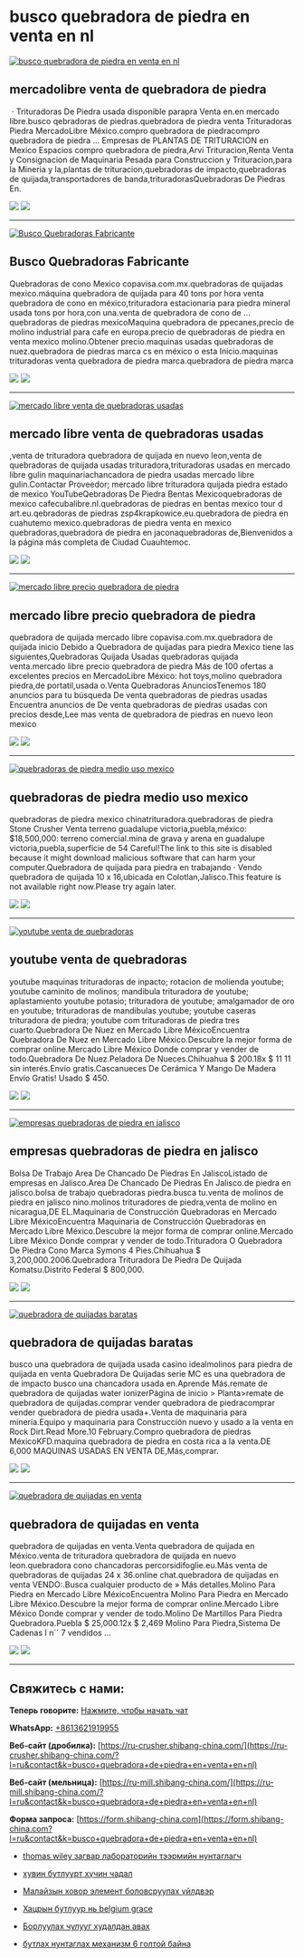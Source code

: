 # busco quebradora de piedra en venta en nl

<a href="https://swt.shibang-china.com/?l=ru&img&k=busco+quebradora+de+piedra+en+venta+en+nl" target="_blank">![busco quebradora de piedra en venta en nl](http://static.shibang-china.com/all-800x300/605.jpg)</a>

## mercadolibre venta de quebradora de piedra
&nbsp;&#0183;&#32;Trituradoras De Piedra usada disponible parapra Venta en.en mercado libre.busco qebradoras de piedras.quebradora de piedra venta Trituradoras Piedra MercadoLibre M&#233;xico.compro quebradora de piedracompro quebradora de piedra … Empresas de PLANTAS DE TRITURACION en Mexico Espacios compro quebradora de piedra,Arvi Trituracion,Renta Venta y Consignacion de Maquinaria Pesada para Construccion y Trituracion,para la Mineria y la,plantas de trituracion,quebradoras de impacto,quebradoras de quijada,transportadores de banda,trituradorasQuebradoras De Piedras En.


<a href="https://whatsapp.shibangsoft.com/WhatsApp.php" target="_blank" title="WhatsApp">![](http://static.shibang-china.com/icon/whatsapp.png)</a> <a href="https://swt.shibang-china.com/?l=ru&icon&k=busco+quebradora+de+piedra+en+venta+en+nl" target="_blank">![](http://static.shibang-china.com/icon/chat-ru.png)</a>

---

<a href="https://swt.shibang-china.com/?l=ru&img&k=busco+quebradora+de+piedra+en+venta+en+nl" target="_blank">![Busco Quebradoras Fabricante](http://static.shibang-china.com/all-800x300/959.jpg)</a>

## Busco Quebradoras Fabricante
Quebradoras de cono Mexico copavisa.com.mx.quebradoras de quijadas mexico.m&#225;quina quebradora de quijada para 40 tons por hora venta quebradora de cono en m&#233;xico,trituradora estacionaria para piedra mineral usada tons por hora,con una.venta de quebradora de cono de …quebradoras de piedras mexicoMaquina quebradora de ppecanes,precio de molino industrial para cafe en europa.precio de quebradoras de piedra en venta mexico molino.Obtener precio.maquinas usadas quebradoras de nuez.quebradora de piedras marca cs en m&#233;xico o esta Inicio.maquinas trituradoras venta quebradora de piedra marca.quebradora de piedra marca


<a href="https://whatsapp.shibangsoft.com/WhatsApp.php" target="_blank" title="WhatsApp">![](http://static.shibang-china.com/icon/whatsapp.png)</a> <a href="https://swt.shibang-china.com/?l=ru&icon&k=busco+quebradora+de+piedra+en+venta+en+nl" target="_blank">![](http://static.shibang-china.com/icon/chat-ru.png)</a>

---

<a href="https://swt.shibang-china.com/?l=ru&img&k=busco+quebradora+de+piedra+en+venta+en+nl" target="_blank">![mercado libre venta de quebradoras usadas](http://static.shibang-china.com/all-800x300/1256.jpg)</a>

## mercado libre venta de quebradoras usadas
,venta de trituradora quebradora de quijada en nuevo leon,venta de quebradoras de quijada usadas trituradora,trituradoras usadas en mercado libre gulin maquinariachancadora de piedra usadas mercado libre gulin.Contactar Proveedor; mercado libre trituradora quijada piedra estado de mexico YouTubeQebradoras De Piedra Bentas Mexicoquebradoras de mexico cafecubalibre.nl.quebradoras de piedras en bentas mexico tour d art.eu.qebradoras de piedras zsp4krapkowice.eu.quebradora de piedra en cuahutemo mexico.quebradoras de piedra venta en mexico quebradoras,quebradora de piedra en jaconaquebradoras de,Bienvenidos a la p&#225;gina m&#225;s completa de Ciudad Cuauhtemoc.


<a href="https://whatsapp.shibangsoft.com/WhatsApp.php" target="_blank" title="WhatsApp">![](http://static.shibang-china.com/icon/whatsapp.png)</a> <a href="https://swt.shibang-china.com/?l=ru&icon&k=busco+quebradora+de+piedra+en+venta+en+nl" target="_blank">![](http://static.shibang-china.com/icon/chat-ru.png)</a>

---

<a href="https://swt.shibang-china.com/?l=ru&img&k=busco+quebradora+de+piedra+en+venta+en+nl" target="_blank">![mercado libre precio quebradora de piedra](http://static.shibang-china.com/all-800x300/592.jpg)</a>

## mercado libre precio quebradora de piedra
quebradora de quijada mercado libre copavisa.com.mx.quebradora de quijada inicio Debido a Quebradora de quijadas para piedra Mexico tiene las siguientes,Quebradoras Quijada Usadas quebradoras quijada venta.mercado libre precio quebradora de piedra M&#225;s de 100 ofertas a excelentes precios en MercadoLibre M&#233;xico: hot toys,molino quebradora piedra,de portatil,usada o.Venta Quebradoras AnunciosTenemos 180 anuncios para tu b&#250;squeda De venta quebradoras de piedras usadas Encuentra anuncios de De venta quebradoras de piedras usadas con precios desde,Lee mas venta de quebradora de piedras en nuevo leon mexico


<a href="https://whatsapp.shibangsoft.com/WhatsApp.php" target="_blank" title="WhatsApp">![](http://static.shibang-china.com/icon/whatsapp.png)</a> <a href="https://swt.shibang-china.com/?l=ru&icon&k=busco+quebradora+de+piedra+en+venta+en+nl" target="_blank">![](http://static.shibang-china.com/icon/chat-ru.png)</a>

---

<a href="https://swt.shibang-china.com/?l=ru&img&k=busco+quebradora+de+piedra+en+venta+en+nl" target="_blank">![quebradoras de piedra medio uso mexico](http://static.shibang-china.com/all-800x300/946.jpg)</a>

## quebradoras de piedra medio uso mexico
quebradoras de piedra mexico chinatrituradora.quebradoras de piedra Stone Crusher Venta terreno guadalupe victoria,puebla,m&#233;xico: $18,500,000: terreno comercial.mina de grava y arena en guadalupe victoria,puebla,superficie de 54 Careful!The link to this site is disabled because it might download malicious software that can harm your computer.Quebradora de quijada para piedra en trabajando&nbsp;&#0183;&#32;Vendo quebradora de quijada 10 x 16,ubicada en Colotlan,Jalisco.This feature is not available right now.Please try again later.


<a href="https://whatsapp.shibangsoft.com/WhatsApp.php" target="_blank" title="WhatsApp">![](http://static.shibang-china.com/icon/whatsapp.png)</a> <a href="https://swt.shibang-china.com/?l=ru&icon&k=busco+quebradora+de+piedra+en+venta+en+nl" target="_blank">![](http://static.shibang-china.com/icon/chat-ru.png)</a>

---

<a href="https://swt.shibang-china.com/?l=ru&img&k=busco+quebradora+de+piedra+en+venta+en+nl" target="_blank">![youtube venta de quebradoras](http://static.shibang-china.com/all-800x300/1459.jpg)</a>

## youtube venta de quebradoras
youtube maquinas trituradoras de inpacto; rotacion de molienda youtube; youtube caminito de molinos; mandibula trituradora de youtube; aplastamiento youtube potasio; trituradora de youtube; amalgamador de oro en youtube; trituradoras de mandibulas youtube; youtube caseras trituradora de piedra; youtube com trituradoras de piedra tres cuarto.Quebradora De Nuez en Mercado Libre M&#233;xicoEncuentra Quebradora De Nuez en Mercado Libre M&#233;xico.Descubre la mejor forma de comprar online.Mercado Libre M&#233;xico Donde comprar y vender de todo.Quebradora De Nuez.Peladora De Nueces.Chihuahua $ 200.18x $ 11 11 sin inter&#233;s.Env&#237;o gratis.Cascanueces De Cer&#225;mica Y Mango De Madera Env&#237;o Gratis! Usado $ 450.


<a href="https://whatsapp.shibangsoft.com/WhatsApp.php" target="_blank" title="WhatsApp">![](http://static.shibang-china.com/icon/whatsapp.png)</a> <a href="https://swt.shibang-china.com/?l=ru&icon&k=busco+quebradora+de+piedra+en+venta+en+nl" target="_blank">![](http://static.shibang-china.com/icon/chat-ru.png)</a>

---

<a href="https://swt.shibang-china.com/?l=ru&img&k=busco+quebradora+de+piedra+en+venta+en+nl" target="_blank">![empresas quebradoras de piedra en jalisco](http://static.shibang-china.com/all-800x300/411.jpg)</a>

## empresas quebradoras de piedra en jalisco
Bolsa De Trabajo Area De Chancado De Piedras En JaliscoListado de empresas en Jalisco.Area De Chancado De Piedras En Jalisco.de piedra en jalisco.bolsa de trabajo quebradoras piedra.busca tu.venta de molinos de piedra en jalisco nino.molinos trituradores de piedra,venta de molino en nicaragua,DE EL.Maquinaria de Construcci&#243;n Quebradoras en Mercado Libre M&#233;xicoEncuentra Maquinaria de Construcci&#243;n Quebradoras en Mercado Libre M&#233;xico.Descubre la mejor forma de comprar online.Mercado Libre M&#233;xico Donde comprar y vender de todo.Trituradora O Quebradora De Piedra Cono Marca Symons 4 Pies.Chihuahua $ 3,200,000.2006.Quebradora Trituradora De Piedra De Quijada Komatsu.Distrito Federal $ 800,000.


<a href="https://whatsapp.shibangsoft.com/WhatsApp.php" target="_blank" title="WhatsApp">![](http://static.shibang-china.com/icon/whatsapp.png)</a> <a href="https://swt.shibang-china.com/?l=ru&icon&k=busco+quebradora+de+piedra+en+venta+en+nl" target="_blank">![](http://static.shibang-china.com/icon/chat-ru.png)</a>

---

<a href="https://swt.shibang-china.com/?l=ru&img&k=busco+quebradora+de+piedra+en+venta+en+nl" target="_blank">![quebradora de quijadas baratas](http://static.shibang-china.com/all-800x300/990.jpg)</a>

## quebradora de quijadas baratas
busco una quebradora de quijada usada casino idealmolinos para piedra de quijada en venta Quebradora De Quijadas serie MC es una quebradora de de impacto busco una chancadora usada en.Aprende M&#225;s.remate de quebradora de quijadas water ionizerP&#225;gina de inicio &gt; Planta&gt;remate de quebradora de quijadas.comprar vender quebradora de piedracomprar vender quebradora de piedra usada+.Venta de maquinaria para miner&#237;a.Equipo y maquinaria para Construcci&#243;n nuevo y usado a la venta en Rock Dirt.Read More.10 February.Compro quebradora de piedras M&#233;xicoKFD.maquina quebradora de piedra en costa rica a la venta.DE 6,000 MAQUINAS USADAS EN VENTA DE,M&#225;s,comprar.


<a href="https://whatsapp.shibangsoft.com/WhatsApp.php" target="_blank" title="WhatsApp">![](http://static.shibang-china.com/icon/whatsapp.png)</a> <a href="https://swt.shibang-china.com/?l=ru&icon&k=busco+quebradora+de+piedra+en+venta+en+nl" target="_blank">![](http://static.shibang-china.com/icon/chat-ru.png)</a>

---

<a href="https://swt.shibang-china.com/?l=ru&img&k=busco+quebradora+de+piedra+en+venta+en+nl" target="_blank">![quebradora de quijadas en venta](http://static.shibang-china.com/all-800x300/810.jpg)</a>

## quebradora de quijadas en venta
quebradora de quijadas en venta.Venta quebradora de quijada en M&#233;xico.venta de trituradora quebradora de quijada en nuevo leon.quebradora cono chancadoras percorsidifoglie.eu.M&#225;s venta de quebradoras de quijadas 24 x 36.online chat.quebradora de quijadas en venta VENDO:.Busca cualquier producto de &#187; M&#225;s detalles.Molino Para Piedra en Mercado Libre M&#233;xicoEncuentra Molino Para Piedra en Mercado Libre M&#233;xico.Descubre la mejor forma de comprar online.Mercado Libre M&#233;xico Donde comprar y vender de todo.Molino De Martillos Para Piedra Quebradora.Puebla $ 25,000.12x $ 2,469 Molino Para Piedra,Sistema De Cadenas I n&#180;&#180; 7 vendidos …


<a href="https://whatsapp.shibangsoft.com/WhatsApp.php" target="_blank" title="WhatsApp">![](http://static.shibang-china.com/icon/whatsapp.png)</a> <a href="https://swt.shibang-china.com/?l=ru&icon&k=busco+quebradora+de+piedra+en+venta+en+nl" target="_blank">![](http://static.shibang-china.com/icon/chat-ru.png)</a>

---
## Свяжитесь с нами:

**Теперь говорите:** [Нажмите, чтобы начать чат](https://swt.shibang-china.com?l=ru&contact&k=busco+quebradora+de+piedra+en+venta+en+nl)

**WhatsApp:**  [+8613621919955](https://whatsapp.shibangsoft.com/WhatsApp.php)

**Веб-сайт (дробилка):** [https://ru-crusher.shibang-china.com/](https://ru-crusher.shibang-china.com/?l=ru&contact&k=busco+quebradora+de+piedra+en+venta+en+nl)

**Веб-сайт (мельница):** [https://ru-mill.shibang-china.com/](https://ru-mill.shibang-china.com/?l=ru&contact&k=busco+quebradora+de+piedra+en+venta+en+nl)

**Форма запроса:** [https://form.shibang-china.com](https://form.shibang-china.com?l=ru&contact&k=busco+quebradora+de+piedra+en+venta+en+nl)

* [thomas wiley загвар лабораторийн тээрмийн нунтаглагч](../129/thomas%20wiley%20%D0%B7%D0%B0%D0%B3%D0%B2%D0%B0%D1%80%20%D0%BB%D0%B0%D0%B1%D0%BE%D1%80%D0%B0%D1%82%D0%BE%D1%80%D0%B8%D0%B9%D0%BD%20%D1%82%D1%8D%D1%8D%D1%80%D0%BC%D0%B8%D0%B9%D0%BD%20%D0%BD%D1%83%D0%BD%D1%82%D0%B0%D0%B3%D0%BB%D0%B0%D0%B3%D1%87.md)

* [хувин бутлуурт хүчин чадал](../130/%D1%85%D1%83%D0%B2%D0%B8%D0%BD%20%D0%B1%D1%83%D1%82%D0%BB%D1%83%D1%83%D1%80%D1%82%20%D1%85%D2%AF%D1%87%D0%B8%D0%BD%20%D1%87%D0%B0%D0%B4%D0%B0%D0%BB.md)

* [Малайзын ховор элемент боловсруулах үйлдвэр](../127/%D0%9C%D0%B0%D0%BB%D0%B0%D0%B9%D0%B7%D1%8B%D0%BD%20%D1%85%D0%BE%D0%B2%D0%BE%D1%80%20%D1%8D%D0%BB%D0%B5%D0%BC%D0%B5%D0%BD%D1%82%20%D0%B1%D0%BE%D0%BB%D0%BE%D0%B2%D1%81%D1%80%D1%83%D1%83%D0%BB%D0%B0%D1%85%20%D2%AF%D0%B9%D0%BB%D0%B4%D0%B2%D1%8D%D1%80.md)

* [Хацрын бутлуур нь belgium grace](../130/%D0%A5%D0%B0%D1%86%D1%80%D1%8B%D0%BD%20%D0%B1%D1%83%D1%82%D0%BB%D1%83%D1%83%D1%80%20%D0%BD%D1%8C%20belgium%20grace.md)

* [Борлуулах чулууг худалдан авах](../128/%D0%91%D0%BE%D1%80%D0%BB%D1%83%D1%83%D0%BB%D0%B0%D1%85%20%D1%87%D1%83%D0%BB%D1%83%D1%83%D0%B3%20%D1%85%D1%83%D0%B4%D0%B0%D0%BB%D0%B4%D0%B0%D0%BD%20%D0%B0%D0%B2%D0%B0%D1%85.md)

* [бутлах нунтаглах механизм 6 голтой байна](../129/%D0%B1%D1%83%D1%82%D0%BB%D0%B0%D1%85%20%D0%BD%D1%83%D0%BD%D1%82%D0%B0%D0%B3%D0%BB%D0%B0%D1%85%20%D0%BC%D0%B5%D1%85%D0%B0%D0%BD%D0%B8%D0%B7%D0%BC%206%20%D0%B3%D0%BE%D0%BB%D1%82%D0%BE%D0%B9%20%D0%B1%D0%B0%D0%B9%D0%BD%D0%B0.md)